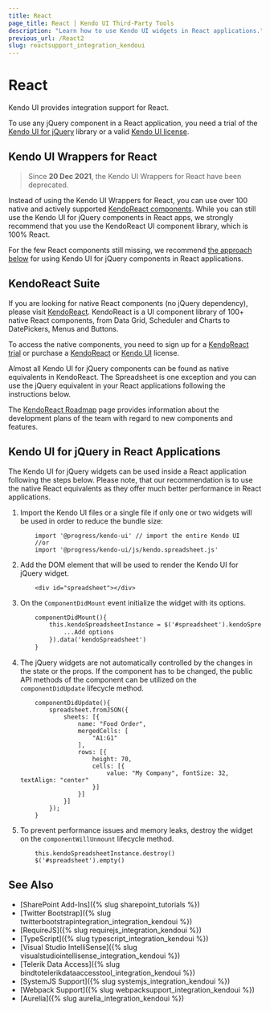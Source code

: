 ```yaml
---
title: React
page_title: React | Kendo UI Third-Party Tools
description: "Learn how to use Kendo UI widgets in React applications."
previous_url: /React2
slug: reactsupport_integration_kendoui
---
```


# React

Kendo UI provides integration support for React.

To use any jQuery component in a React application, you need a trial of the [Kendo UI for jQuery](https://www.telerik.com/kendo-ui#jquery) library or a valid [Kendo UI license](https://www.telerik.com/purchase/kendo-ui).

## Kendo UI Wrappers for React

> Since **20 Dec 2021**, the Kendo UI Wrappers for React have been deprecated.

 Instead of using the Kendo UI Wrappers for React, you can use over 100 native and actively supported [KendoReact components](https://www.telerik.com/kendo-react-ui/components/). While you can still use the Kendo UI for jQuery components in React apps, we strongly recommend that you use the KendoReact UI component library, which is 100% React.

For the few React components still missing, we recommend [the approach below](#kendo-ui-for-jquery-in-react-applications) for using Kendo UI for jQuery components in React applications.

## KendoReact Suite

If you are looking for native React components (no jQuery dependency), please visit [KendoReact](https://www.telerik.com/kendo-react-ui/). KendoReact is a UI component library of 100+ native React components, from Data Grid, Scheduler and Charts to DatePickers, Menus and Buttons.

To access the native components, you need to sign up for a [KendoReact trial](https://www.telerik.com/download-login-v2-kendo-react-ui/) or purchase a [KendoReact](https://www.telerik.com/kendo-react-ui/pricing/) or [Kendo UI](https://www.telerik.com/purchase/kendo-ui) license.

Almost all Kendo UI for jQuery components can be found as native equivalents in KendoReact. The Spreadsheet is one exception and you can use the jQuery equivalent in your React applications following the instructions below.

The [KendoReact Roadmap](https://www.telerik.com/support/whats-new/kendo-react-ui/roadmap) page provides information about the development plans of the team with regard to new components and features.

## Kendo UI for jQuery in React Applications

The Kendo UI for jQuery widgets can be used inside a React application following the steps below. Please note, that our recommendation is to use the native React equivalents as they offer much better performance in React applications.

1. Import the Kendo UI files or a single file if only one or two widgets will be used in order to reduce the bundle size:

    ```
        import '@progress/kendo-ui' // import the entire Kendo UI
        //or
        import '@progress/kendo-ui/js/kendo.spreadsheet.js'
    ```

1. Add the DOM element that will be used to render the Kendo UI for jQuery widget.

    ```
        <div id="spreadsheet"></div>
    ```

1. On the `ComponentDidMount` event initialize the widget with its options.

    ```html
        componentDidMount(){
            this.kendoSpreadsheetInstance = $('#spreadsheet').kendoSpreadsheet({
                ...Add options
            }).data('kendoSpreadsheet')
        }
    ```

1. The jQuery widgets are not automatically controlled by the changes in the state or the props. If the component has to be changed, the public API methods of the component can be utilized on the `componentDidUpdate` lifecycle method.

    ```
        componentDidUpdate(){
            spreadsheet.fromJSON({
                sheets: [{
                    name: "Food Order",
                    mergedCells: [
                        "A1:G1"
                    ],
                    rows: [{
                        height: 70,
                        cells: [{
                            value: "My Company", fontSize: 32, textAlign: "center"
                        }]
                    }]
                }]
            });
        }
    ```

1. To prevent performance issues and memory leaks, destroy the widget on the `componentWillUnmount` lifecycle method.

    ```
        this.kendoSpreadsheetInstance.destroy()
        $('#spreadsheet').empty()
    ```


## See Also

* [SharePoint Add-Ins]({% slug sharepoint_tutorials %})
* [Twitter Bootstrap]({% slug twitterbootstrapintegration_integration_kendoui %})
* [RequireJS]({% slug requirejs_integration_kendoui %})
* [TypeScript]({% slug typescript_integration_kendoui %})
* [Visual Studio IntelliSense]({% slug visualstudiointellisense_integration_kendoui %})
* [Telerik Data Access]({% slug bindtotelerikdataaccesstool_integration_kendoui %})
* [SystemJS Support]({% slug systemjs_integration_kendoui %})
* [Webpack Support]({% slug webpacksupport_integration_kendoui %})
* [Aurelia]({% slug aurelia_integration_kendoui %})
